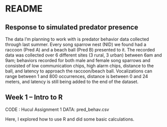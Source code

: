README
================

## Response to simulated predator presence

The data I’m planning to work with is predator behavior data collected
through last summer. Every song sparrow nest (NID) we found had a
raccoon (Pred A) and a beach ball (Pred B) presented to it. The recorded
data was collected over 6 different sites (3 rural, 3 urban) between 6am
and 9am; behaviors recorded for both male and female song sparrows and
consisted of low communication chips, high alarm chips, distance to the
ball, and latency to approach the raccoon/beach ball. Vocalizations can
range between 1 and 800 occurrences, distance is between 0 and 24
meters, and latency is still being added to the end of the dataset.

## Week 1 – Intro to R

CODE : Hucul Assignment 1 DATA: pred\_behav.csv

Here, I explored how to use R and did some basic calculations.
